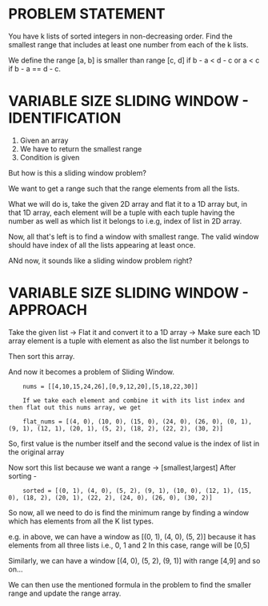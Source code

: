 # PROBLEM STATEMENT

You have k lists of sorted integers in non-decreasing order. Find the smallest range that includes at least one number from each of the k lists.

We define the range [a, b] is smaller than range [c, d] if b - a < d - c or a < c if b - a == d - c.

# VARIABLE SIZE SLIDING WINDOW - IDENTIFICATION

 1. Given an array
 2. We have to return the smallest range
 3. Condition is given

But how is this a sliding window problem?


We want to get a range such that the range elements from all the lists.

What we will do is, take the given 2D array and flat it to a 1D array but, in that 1D array, each element will be a tuple with each tuple having the number as well as which list it belongs to i.e.g, index of list in 2D array.

Now, all that's left is to find a window with smallest range. The valid window should have index of all the lists appearing at least once.

ANd now, it sounds like a sliding window problem right?

# VARIABLE SIZE SLIDING WINDOW - APPROACH

Take the given list -> Flat it and convert it to a 1D array -> Make sure each 1D array element is a tuple with element as also the list number it belongs to

Then sort this array.

And now it becomes a problem of Sliding Window. 


		nums = [[4,10,15,24,26],[0,9,12,20],[5,18,22,30]]
		
		If we take each element and combine it with its list index and then flat out this nums array, we get
		
		flat_nums = [(4, 0), (10, 0), (15, 0), (24, 0), (26, 0), (0, 1), (9, 1), (12, 1), (20, 1), (5, 2), (18, 2), (22, 2), (30, 2)]
		
So, first value is the number itself and the second value is the index of list in the original array

Now sort this list because we want a range -> [smallest,largest]
After sorting - 

		sorted = [(0, 1), (4, 0), (5, 2), (9, 1), (10, 0), (12, 1), (15, 0), (18, 2), (20, 1), (22, 2), (24, 0), (26, 0), (30, 2)]

So now, all we need to do is find the minimum range by finding a window which has elements from all the K list types.

e.g. in above, we can have a window as [(0, 1), (4, 0), (5, 2)] because it has elements from all three lists i.e., 0, 1  and 2
In this case, range will be [0,5]

Similarly, we can have a window [(4, 0), (5, 2), (9, 1)] with range [4,9] and so on...

We can then use the mentioned formula in the problem to find the smaller range and update the range array.